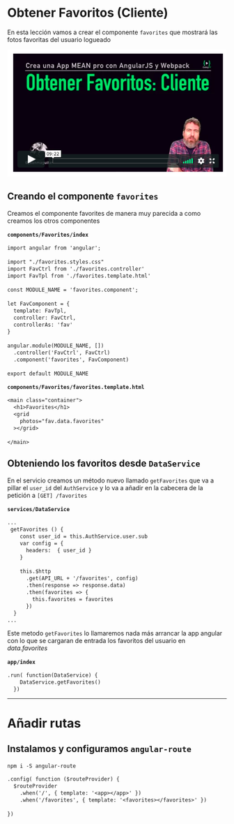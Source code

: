 # Obtener Favoritos (Cliente)

En esta lección vamos a crear el componente `favorites` que mostrará las fotos favoritas del usuario logueado

![favoritos cliente](./md_img/favoritos-cliente.png)

## Creando el componente `favorites`

Creamos el componente favorites de manera muy parecida a como creamos los otros componentes

**`components/Favorites/index`**
```
import angular from 'angular';

import "./favorites.styles.css"
import FavCtrl from './favorites.controller'
import FavTpl from './favorites.template.html'

const MODULE_NAME = 'favorites.component';

let FavComponent = {
  template: FavTpl, 
  controller: FavCtrl,
  controllerAs: 'fav'
}

angular.module(MODULE_NAME, [])
  .controller('FavCtrl', FavCtrl)
  .component('favorites', FavComponent)

export default MODULE_NAME
```

**`components/Favorites/favorites.template.html`**

```
<main class="container">
  <h1>Favorites</h1>
  <grid 
    photos="fav.data.favorites"
  ></grid>

</main>
```


## Obteniendo los favoritos desde `DataService`

En el servicio creamos un método nuevo llamado `getFavorites` que va a pillar el `user_id` del `AuthService` y lo va a añadir en la cabecera de la petición a `[GET] /favorites`

**`services/DataService`**
```
...
 getFavorites () {
    const user_id = this.AuthService.user.sub
    var config = {
      headers:  { user_id }
    }

    this.$http
      .get(API_URL + '/favorites', config)
      .then(response => response.data)
      .then(favorites => {
        this.favorites = favorites
      })
  }
...
```

Este metodo `getFavorites` lo llamaremos nada más arrancar la app angular con lo que se cargaran de entrada los favoritos del usuario en _data.favorites_

**`app/index`**
```
.run( function(DataService) {
    DataService.getFavorites()
  })
```


---------

# Añadir rutas

## Instalamos y configuramos `angular-route`

```
npm i -S angular-route
```

```
.config( function ($routeProvider) {
  $routeProvider
    .when('/', { template: '<app></app>' })
    .when('/favorites', { template: '<favorites></favorites>' })

})

```